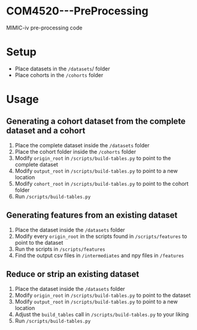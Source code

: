 # COM4520---PreProcessing
MIMIC-iv pre-processing code

# Setup
- Place datasets in the `/datasets`/ folder
- Place cohorts in the `/cohorts` folder

# Usage

## Generating a cohort dataset from the complete dataset and a cohort
1. Place the complete dataset inside the `/datasets` folder
2. Place the cohort folder inside the `/cohorts` folder
3. Modify `origin_root` in `/scripts/build-tables.py` to point to the complete dataset
4. Modify `output_root` in `/scripts/build-tables.py` to point to a new location
5. Modify `cohort_root` in `/scripts/build-tables.py` to point to the cohort folder
6. Run `/scripts/build-tables.py`

## Generating features from an existing dataset
1. Place the dataset inside the `/datasets` folder
2. Modify every `origin_root` in the scripts found in `/scripts/features` to point to the dataset
3. Run the scripts in `/scripts/features`
4. Find the output csv files in `/intermediates` and npy files in `/features`

## Reduce or strip an existing dataset
1. Place the dataset inside the `/datasets` folder
2. Modify `origin_root` in `/scripts/build-tables.py` to point to the dataset
3. Modify `output_root` in `/scripts/build-tables.py` to point to a new location
4. Adjust the `build_tables` call in `/scripts/build-tables.py` to your liking
5. Run `/scripts/build-tables.py`